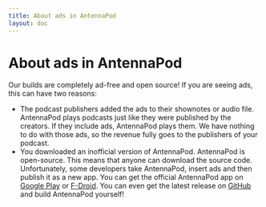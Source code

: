 ```yaml
---
title: About ads in AntennaPod
layout: doc
---
```


# About ads in AntennaPod

Our builds are completely ad-free and open source! If you are seeing ads, this can have two reasons:

- The podcast publishers added the ads to their shownotes or audio file.
  AntennaPod plays podcasts just like they were published by the creators. If they include ads, AntennaPod plays them. We have nothing to do with those ads, so the revenue fully goes to the publishers of your podcast.
- You downloaded an inofficial version of AntennaPod.
  AntennaPod is open-source. This means that anyone can download the source code. Unfortunately, some developers take AntennaPod, insert ads and then publish it as a new app. You can get the official AntennaPod app on [Google Play](https://play.google.com/store/apps/details?id=de.danoeh.antennapod) or [F-Droid](https://f-droid.org/packages/de.danoeh.antennapod/). You can even get the latest release on [GitHub](https://github.com/AntennaPod/AntennaPod/) and build AntennaPod yourself!
